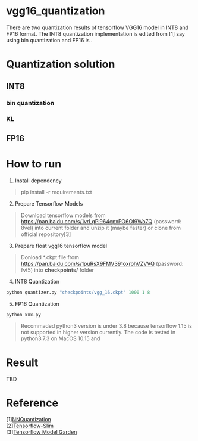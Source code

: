 # vgg16_quantization
There are two quantization results of tensorflow VGG16 model in INT8 and FP16 format. The INT8 quantization implementation is edited from [1] say using bin quantization and FP16 is  .

# Quantization solution
## INT8
### bin quantization

### KL 

## FP16


# How to run
1. Install dependency
>pip install -r requirements.txt
2. Prepare Tensorflow Models
>Download tensorflow models from https://pan.baidu.com/s/1vrLqPi964cpxPO6OI9Wo7Q (password: 8vel) into current folder and unzip it (maybe faster) or clone from official repository[3]
3. Prepare float vgg16 tensorflow model
>Donload *.ckpt file from https://pan.baidu.com/s/1puRsX9FMV391oxrohVZVVQ (password: fvt5) into **checkpoints/** folder
4. INT8 Quantization
```python
python quantizer.py "checkpoints/vgg_16.ckpt" 1000 1 8
```
5. FP16 Quantization
```
python xxx.py
```

>Recommaded python3 version is under 3.8 because tensorflow 1.15 is not supported in higher version currently. 
>The code is tested in python3.7.3 on MacOS 10.15 and

# Result
TBD

# Reference
[1][NNQuantization](https://github.com/bgrochal/NNQuantization)\
[2][Tensorflow-Slim](https://github.com/tensorflow/models/tree/master/research/slim)\
[3][Tensorflow Model Garden](https://github.com/tensorflow/models)
